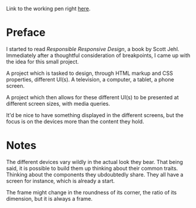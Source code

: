 Link to the working pen right [here](https://codepen.io/borntofrappe/full/KeyZvB/).

# Preface 

I started to read _Responsible Responsive Design_, a book by Scott Jehl. 
Immediately after a thoughtful consideration of breakpoints, I came up with the idea for this small project.

A project which is tasked to design, through HTML markup and CSS properties, different UI(s). 
A television, a computer, a tablet, a phone screen.

A project which then allows for these different UI(s) to be presented at different screen sizes, with media queries.

It'd be nice to have something displayed in the different screens, but the focus is on the devices more than the content they hold.

# Notes

The different devices vary wildly in the actual look they bear. That being said, it is possible to build them up thinking about their common traits. 
Thinking about the components they ubdoubtedly share. They all have a screen for instance, which is already a start. 

The frame might change in the roundness of its corner, the ratio of its dimension, but it is always a frame.
